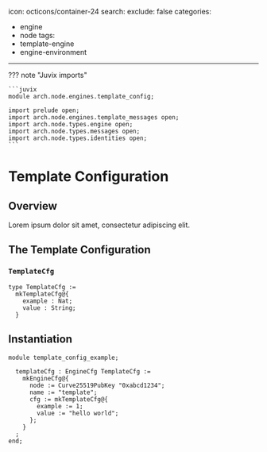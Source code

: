 icon: octicons/container-24
search:
  exclude: false
categories:
- engine
- node
tags:
- template-engine
- engine-environment
---

??? note "Juvix imports"

    ```juvix
    module arch.node.engines.template_config;

    import prelude open;
    import arch.node.engines.template_messages open;
    import arch.node.types.engine open;
    import arch.node.types.messages open;
    import arch.node.types.identities open;
    ```

# Template Configuration

## Overview

Lorem ipsum dolor sit amet, consectetur adipiscing elit.

## The Template Configuration

### `TemplateCfg`

<!-- --8<-- [start:TemplateCfg] -->
```juvix
type TemplateCfg :=
  mkTemplateCfg@{
    example : Nat;
    value : String;
  }
```
<!-- --8<-- [end:TemplateCfg] -->

## Instantiation

<!-- --8<-- [start:templateCfg] -->
```juvix extract-module-statements
module template_config_example;

  templateCfg : EngineCfg TemplateCfg :=
    mkEngineCfg@{
      node := Curve25519PubKey "0xabcd1234";
      name := "template";
      cfg := mkTemplateCfg@{
        example := 1;
        value := "hello world";
      };
    }
  ;
end;
```
<!-- --8<-- [end:templateCfg] -->
